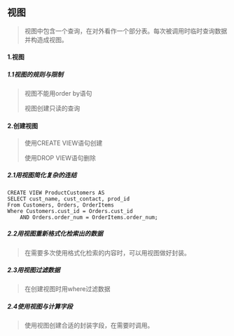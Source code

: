 ## 视图

> 视图中包含一个查询，在对外看作一个部分表。每次被调用时临时查询数据并构造成视图。

#### 1.视图

##### 1.1视图的规则与限制

> 视图不能用order by语句
>
> 视图创建只读的查询

#### 2.创建视图

> 使用CREATE VIEW语句创建
>
> 使用DROP VIEW语句删除

##### 2.1用视图简化复杂的连结

```mysql
CREATE VIEW ProductCustomers AS
SELECT cust_name, cust_contact, prod_id
From Customers, Orders, OrderItems
Where Customers.cust_id = Orders.cust_id
	AND Orders.order_num = OrderItems.order_num;
```

##### 2.2用视图重新格式化检索出的数据

> 在需要多次使用格式化检索的内容时，可以用视图做好封装。

##### 2.3用视图过滤数据

> 在创建视图时用where过滤数据

##### 2.4使用视图与计算字段

> 使用视图创建合适的封装字段，在需要时调用。

